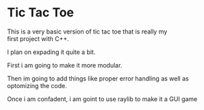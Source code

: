 # Tic Tac Toe

This is a very basic version of tic tac toe that is really my    
first project with C++.

I plan on expading it quite a bit.

First i am going to make it more modular.

Then im going to add things like proper error handling as well as           
optomizing the code.

Once i am confadent, i am goint to use raylib to make it a GUI game
